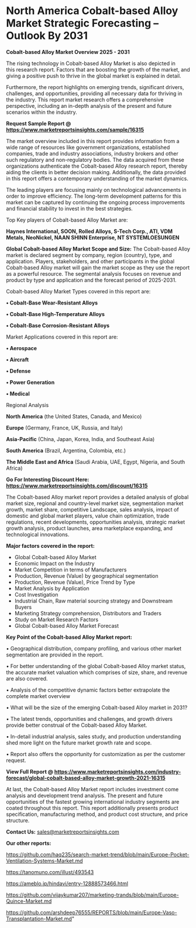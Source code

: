 # North America Cobalt-based Alloy Market Strategic Forecasting – Outlook By 2031

<Strong> Cobalt-based Alloy Market Overview 2025 - 2031</strong>

The rising technology in Cobalt-based Alloy Market is also depicted in this research report. Factors that are boosting the growth of the market, and giving a positive push to thrive in the global market is explained in detail.

Furthermore, the report highlights on emerging trends, significant drivers, challenges, and opportunities, providing all necessary data for thriving in the industry. This report market research offers a comprehensive perspective, including an in-depth analysis of the present and future scenarios within the industry.

<strong>Request Sample Report @ <a href=https://www.marketreportsinsights.com/sample/16315>https://www.marketreportsinsights.com/sample/16315</a></strong>

The market overview included in this report provides information from a wide range of resources like government organizations, established companies, trade and industry associations, industry brokers and other such regulatory and non-regulatory bodies. The data acquired from these organizations authenticate the Cobalt-based Alloy research report, thereby aiding the clients in better decision making. Additionally, the data provided in this report offers a contemporary understanding of the market dynamics.

The leading players are focusing mainly on technological advancements in order to improve efficiency. The long-term development patterns for this market can be captured by continuing the ongoing process improvements and financial stability to invest in the best strategies.

Top Key players of Cobalt-based Alloy Market are:

<strong>Haynes International, SOON, Rolled Alloys, S-Tech Corp., ATI, VDM Metals, NeoNickel, NAAN SHINN Enterprise, NT SYSTEMLOESUNGEN</strong>

<strong><b>Global Cobalt-based Alloy Market Scope and Size:</b></strong>
The Cobalt-based Alloy market is declared segment by company, region (country), type, and application. Players, stakeholders, and other participants in the global Cobalt-based Alloy market will gain the market scope as they use the report as a powerful resource. The segmental analysis focuses on revenue and product by type and application and the forecast period of 2025-2031.

Cobalt-based Alloy Market Types covered in this report are:

<strong>• Cobalt-Base Wear-Resistant Alloys

• Cobalt-Base High-Temperature Alloys

• Cobalt-Base Corrosion-Resistant Alloys</strong>

Market Applications covered in this report are:

<strong>• Aerospace

• Aircraft

• Defense

• Power Generation

• Medical</strong> 

Regional Analysis

<strong>North America</strong> (the United States, Canada, and Mexico)

<strong>Europe</strong> (Germany, France, UK, Russia, and Italy)

<strong>Asia-Pacific</strong> (China, Japan, Korea, India, and Southeast Asia)

<strong>South America</strong> (Brazil, Argentina, Colombia, etc.)

<strong>The Middle East and Africa</strong> (Saudi Arabia, UAE, Egypt, Nigeria, and South Africa)

<strong>Go For Interesting Discount Here: <a href=https://www.marketreportsinsights.com/discount/16315>https://www.marketreportsinsights.com/discount/16315</a></strong>

The Cobalt-based Alloy market report provides a detailed analysis of global market size, regional and country-level market size, segmentation market growth, market share, competitive Landscape, sales analysis, impact of domestic and global market players, value chain optimization, trade regulations, recent developments, opportunities analysis, strategic market growth analysis, product launches, area marketplace expanding, and technological innovations.

<strong><b>Major factors covered in the report:</b></strong>
<ul>
  <li>Global Cobalt-based Alloy Market </li>
  <li>Economic Impact on the Industry</li>
  <li>Market Competition in terms of Manufacturers</li>
  <li>Production, Revenue (Value) by geographical segmentation</li>
  <li>Production, Revenue (Value), Price Trend by Type</li>
  <li>Market Analysis by Application</li>
  <li>Cost Investigation</li>
  <li>Industrial Chain, Raw material sourcing strategy and Downstream Buyers</li>
  <li>Marketing Strategy comprehension, Distributors and Traders</li>
  <li>Study on Market Research Factors</li>
  <li>Global Cobalt-based Alloy Market Forecast</li>
</ul>

<strong><b>Key Point of the Cobalt-based Alloy Market report:</b></strong>

• Geographical distribution, company profiling, and various other market segmentation are provided in the report.

• For better understanding of the global Cobalt-based Alloy market status, the accurate market valuation which comprises of size, share, and revenue are also covered.

• Analysis of the competitive dynamic factors better extrapolate the complete market overview

• What will be the size of the emerging Cobalt-based Alloy market in 2031?

• The latest trends, opportunities and challenges, and growth drivers provide better construal of the Cobalt-based Alloy Market.

• In-detail industrial analysis, sales study, and production understanding shed more light on the future market growth rate and scope.

• Report also offers the opportunity for customization as per the customer request.

<strong><b>View Full Report @ <a href=https://www.marketreportsinsights.com/industry-forecast/global-cobalt-based-alloy-market-growth-2021-16315>https://www.marketreportsinsights.com/industry-forecast/global-cobalt-based-alloy-market-growth-2021-16315</a></b></strong>


At last, the Cobalt-based Alloy Market report includes investment come analysis and development trend analysis. The present and future opportunities of the fastest growing international industry segments are coated throughout this report. This report additionally presents product specification, manufacturing method, and product cost structure, and price structure.

<strong>Contact Us:</strong>
sales@marketreportsinsights.com

<strong>Our other reports:</strong>

<a href=https://github.com/haq235/search-market-trend/blob/main/Europe-Pocket-Ventilation-Systems-Market.md>https://github.com/haq235/search-market-trend/blob/main/Europe-Pocket-Ventilation-Systems-Market.md</a>

<a href=https://tanomuno.com/illust/493543>https://tanomuno.com/illust/493543</a>

<a href=https://ameblo.jp/hindavi/entry-12888573466.html>https://ameblo.jp/hindavi/entry-12888573466.html</a>

<a href=https://github.com/vijaykumar207/marketing-trands/blob/main/Europe-Quince-Market.md>https://github.com/vijaykumar207/marketing-trands/blob/main/Europe-Quince-Market.md</a>

<a href=https://github.com/arshdeep76555/REPORTS/blob/main/Europe-Vaso-Transplantation-Market.md>https://github.com/arshdeep76555/REPORTS/blob/main/Europe-Vaso-Transplantation-Market.md</a>"
